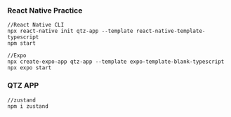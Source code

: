 ### React Native Practice

    //React Native CLI
    npx react-native init qtz-app --template react-native-template-typescript
    npm start

    //Expo 
    npx create-expo-app qtz-app --template expo-template-blank-typescript
    npx expo start

### QTZ APP

    //zustand
    npm i zustand